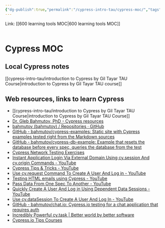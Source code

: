 ```yaml
---
{"dg-publish":true,"permalink":"/cypress-intro-tau/cypress-moc/","tags":["MOC","cypress"],"created":"","updated":""}
---
```


Link: [[600 learning tools MOC\|600 learning tools MOC]]
<br />
<br />


#  Cypress MOC


## Local Cypress notes

[[cypress-intro-tau/introduction to Cypress by Gil Tayar TAU Course\|introduction to Cypress by Gil Tayar TAU course]]

## Web resources, links to learn Cypress

- [[cypress-intro-tau/introduction to Cypress by Gil Tayar TAU Course\|introduction to Cypress by Gil Tayar TAU Course]]
- [Dr. Gleb Bahmutov, PhD - Cypress resources](https://glebbahmutov.com/)
- [bahmutov (bahmutov) / Repositories · GitHub](https://github.com/bahmutov?tab=repositories)
- [GitHub - bahmutov/cypress-examples: Static site with Cypress examples tested right from the Markdown sources](https://github.com/bahmutov/cypress-examples)
- [GitHub - bahmutov/cypress-db-example: Example that resets the database before every spec, queries the database from the test](https://github.com/bahmutov/cypress-db-example)
- [Cypress Network Testing Exercises](https://cypress.tips/courses/network-testing)
- [Instant Application Login Via External Domain Using cy.session And cy.origin Commands - YouTube](https://www.youtube.com/watch?v=XMJP07Ft1nA&list=PLP9o9QNnQuAYYRpJzDNWpeuOVTwxmIxcI&index=112)
- [Cypress Tips & Tricks - YouTube](https://www.youtube.com/playlist?list=PLP9o9QNnQuAYYRpJzDNWpeuOVTwxmIxcI)
- [Use cy.request Command To Create A User And Log in - YouTube](https://www.youtube.com/watch?v=EKq7RC_uNsA)
- [Testing HTML emails using Cypress - YouTube](https://www.youtube.com/watch?v=16WTH7XeIVw)
- [Pass Data From One Spec To Another - YouTube](https://www.youtube.com/watch?v=wJ3VyGEDHA0)
- [Quickly Create A User And Log in Using Dependent Data Sessions - YouTube](https://www.youtube.com/watch?v=0KTGc83wSoA)
- [Use cy.dataSession To Create A User And Log In - YouTube](https://www.youtube.com/watch?v=PTlcRBgFJaM)
- [GitHub - bahmutov/chat.io: Cypress.io testing for a chat application that requires auth](https://github.com/bahmutov/chat.io)
- [Incredibly Powerful cy.task | Better world by better software](https://glebbahmutov.com/blog/powerful-cy-task/)
- [Cypress.io Tips Courses](https://cypress.tips/courses)



